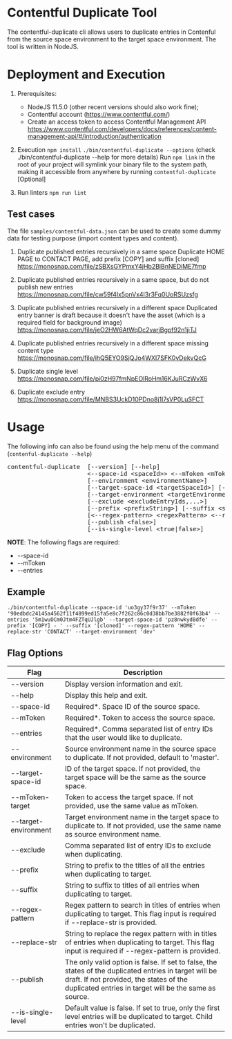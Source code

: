 # Contentful Duplicate Tool
The contentful-duplicate cli allows users to duplicate entries in Contenful from the source space environment to the target space environment. The tool is written in NodeJS.

# Deployment and Execution
1.  Prerequisites:
    - NodeJS 11.5.0 (other recent versions should also work fine);
    - Contentful account (https://www.contentful.com/)
    - Create an access token to access Contentful Management API https://www.contentful.com/developers/docs/references/content-management-api/#/introduction/authentication
     
2. Execution
    `npm install`
    `./bin/contentful-duplicate --options` (check ./bin/contentful-duplicate --help for more details)
    Run `npm link` in the root of your project will symlink your binary file to the system path, making it accessible from anywhere by running `contentful-duplicate` [Optional]

3. Run linters 
    `npm run lint`

## Test cases
The file `samples/contentful-data.json` can be used to create some dummy data for testing purpose (import content types and content).

1. Duplicate published entries recursively in a same space
Duplicate HOME PAGE to CONTACT PAGE, add prefix [COPY] and suffix [cloned]
https://monosnap.com/file/zSBXsGYPmxY4jHb2BlBnNEDiME7fmp

2. Duplicate published entries recursively in a same space, but do not publish new entries
https://monosnap.com/file/cw59f4Ix5pnVx4l3r3Fq0UoRSUzsfg

3. Duplicate published entries recursively in a different space
Duplicated entry banner is draft because it doesn't have the asset (which is a required field for background image)
https://monosnap.com/file/jeO2HW6AtWqDc2varjBgpf92n1jiTJ

4. Duplicate published entries recursively in a different space missing content type
https://monosnap.com/file/ihQ5EYO9SjQJo4WXI7SFK0vDekvQcG

5. Duplicate single level
https://monosnap.com/file/pi0zH97fmNpEOlRoHm16KJuRCzWvX6

6. Duplicate exclude entry
https://monosnap.com/file/MNBS3UckD10PDno8j1l7sVP0LuSFCT

# Usage
The following info can also be found using the help menu of the command (`contenful-duplicate --help`)

<pre>
contentful-duplicate  [--version] [--help]
                      &lt;--space-id &lt;spaceId&gt;&gt; &lt;--mToken &lt;mToken&gt;&gt; &lt;--entries &lt;entryIds,...&gt;&gt;
                      [--environment &lt;environmentName&gt;]
                      [--target-space-id &lt;targetSpaceId&gt;] [--mToken-target &lt;mTokenTarget&gt;]
                      [--target-environment &lt;targetEnvironmentId&gt;]
                      [--exclude &lt;excludeEntryIds,...&gt;]
                      [--prefix &lt;prefixString&gt;] [--suffix &lt;suffixString&gt;]
                      [&lt;--regex-pattern&gt; &lt;regexPattern&gt; &lt;--replace-str&gt; &lt;replaceString&gt;]
                      [--publish &lt;false&gt;]
                      [--is-single-level &lt;true|false&gt;]
</pre>

**NOTE**: The following flags are required:
+ --space-id
+ --mToken
+ --entries

## Example
```npm
./bin/contentful-duplicate --space-id 'uo3gy37f9r37' --mToken '90edbdc24145a4562f11f4899ed15fa5e8c7f262c86c0d38bb7be3882f0f63b4' --entries '5m1wuOCm0Jtm4FZTqUJlgb' --target-space-id 'pz8nwkyd8dfe' --prefix '[COPY] - ' --suffix '[cloned]' --regex-pattern 'HOME' --replace-str 'CONTACT' --target-environment 'dev'
```

## Flag Options
|Flag                     |Description|
|---                      |---|
| --version                |Display version information and exit.|
| --help                   |Display this help and exit.|
| --space-id               |Required*. Space ID of the source space.|
| --mToken                 |Required*. Token to access the source space.|
| --entries                |Required*. Comma separated list of entry IDs that the user would like to duplicate.|
| --environment            |Source environment name in the source space to duplicate. If not provided, default to 'master'.|
| --target-space-id        |ID of the target space. If not provided, the target space will be the same as the source space.|
| --mToken-target          |Token to access the target space. If not provided, use the same value as mToken.|
| --target-environment     |Target environment name in the target space to duplicate to. If not provided, use the same name as source environment name.|
| --exclude                |Comma separated list of entry IDs to exclude when duplicating.|
| --prefix                 |String to prefix to the titles of all the entries when duplicating to target.|
| --suffix                 |String to suffix to titles of all entries when duplicating to target.|
| --regex-pattern          |Regex pattern to search in titles of entries when duplicating to target. This flag input is required if --replace-str is provided.|
| --replace-str            |String to replace the regex pattern with in titles of entries when duplicating to target. This flag input is required if --regex-pattern is provided.|
| --publish                |The only valid option is false. If set to false, the states of the duplicated entries in target will be draft. If not provided, the states of the duplicated entries in target will be the same as source.|
| --is-single-level        |Default value is false. If set to true, only the first level entries will be duplicated to target. Child entries won't be duplicated.|